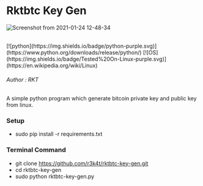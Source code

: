# Rktbtc Key Gen

![Screenshot from 2021-01-24 12-48-34](https://user-images.githubusercontent.com/69615463/105623479-3383e100-5e44-11eb-8207-c0c8dbe20250.png)

<br>
[![python](https://img.shields.io/badge/python-purple.svg)](https://www.python.org/downloads/release/python/)
[![OS](https://img.shields.io/badge/Tested%20On-Linux-purple.svg)](https://en.wikipedia.org/wiki/Linux)



<h6>Author : RKT</h6>



A simple python program which generate bitcoin private key and public key from linux.


### Setup ###

+ sudo pip install -r requirements.txt

### Terminal Command ###

+ git clone https://github.com/r3k4t/rktbtc-key-gen.git
+ cd rktbtc-key-gen
+ sudo python rktbtc-key-gen.py




